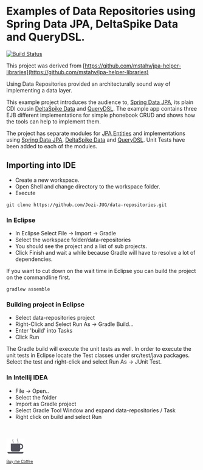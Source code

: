 # Examples of Data Repositories using Spring Data JPA, DeltaSpike Data and QueryDSL.

[![Build Status](https://travis-ci.org/corneil/data-repositories.png?branch=master)](https://travis-ci.org/corneil/data-repositories)

This project was derived from [https://github.com/mstahv/jpa-helper-libraries](https://github.com/mstahv/jpa-helper-libraries)

Using Data Repositories provided an architecturally sound way of implementing a data layer.

This example project introduces the audience to, [Spring Data JPA](http://projects.spring.io/spring-data-jpa), its plain CDI cousin [DeltaSpike Data](https://deltaspike.apache.org/documentation/data.html) and [QueryDSL](http://www.querydsl.com). 
The example app contains three EJB different implementations for simple phonebook CRUD and shows how the tools can help to implement them.

The project has separate modules for [JPA Entities](data-entities) and implementations using [Spring Data JPA](spring-data), [DeltaSpike Data](delta-spike-data) and [QueryDSL](querydsl-data).
Unit Tests have been added to each of the modules.

## Importing into IDE
* Create a new workspace.
* Open Shell and change directory to the workspace folder.
* Execute
```
git clone https://github.com/Jozi-JUG/data-repositories.git
```
### In Eclipse
* In Eclipse Select File -> Import -> Gradle
* Select the workspace folder/data-repositories
* You should see the project and a list of sub projects.
* Click Finish and wait a while because Gradle will have to resolve a lot of dependencies.

If you want to cut down on the wait time in Eclipse you can build the project on the commandline first.  
```
gradlew assemble
```
### Building project in Eclipse
* Select data-repositories project
* Right-Click and Select Run As -> Gradle Build...
* Enter 'build' into Tasks
* Click Run

The Gradle build will execute the unit tests as well.
In order to execute the unit tests in Eclipse locate the Test classes under src/test/java packages.  
Select the test and right-click and select Run As -> JUnit Test.

### In Intellij IDEA
* File -> Open..
* Select the folder
* Import as Gradle project
* Select Gradle Tool Window and expand data-repositories / Task 
* Right click on build and select Run


[<br/><br/><img width="48px" height="48px" src="https://raw.githubusercontent.com/corneil/spring-data-rest-angular-demo/master/buy-me-coffee.png"><img><br/><span style="font-size: x-small">Buy me Coffee</span>](https://www.paypal.com/cgi-bin/webscr?cmd=_donations&business=corneil%2eduplessis%40gmail%2ecom&lc=ZA&item_name=Corneil%20du%20Plessis&currency_code=USD&bn=PP%2dDonationsBF%3abtn_donateCC_LG%2egif%3aNonHosted)